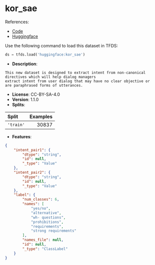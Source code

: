 # kor_sae

References:

*   [Code](https://github.com/huggingface/datasets/blob/master/datasets/kor_sae)
*   [Huggingface](https://huggingface.co/datasets/kor_sae)



Use the following command to load this dataset in TFDS:

```python
ds = tfds.load('huggingface:kor_sae')
```

*   **Description**:

```
This new dataset is designed to extract intent from non-canonical directives which will help dialog managers
extract intent from user dialog that may have no clear objective or are paraphrased forms of utterances.
```

*   **License**: CC-BY-SA-4.0
*   **Version**: 1.1.0
*   **Splits**:

Split  | Examples
:----- | -------:
`'train'` | 30837

*   **Features**:

```json
{
    "intent_pair1": {
        "dtype": "string",
        "id": null,
        "_type": "Value"
    },
    "intent_pair2": {
        "dtype": "string",
        "id": null,
        "_type": "Value"
    },
    "label": {
        "num_classes": 6,
        "names": [
            "yes/no",
            "alternative",
            "wh- questions",
            "prohibitions",
            "requirements",
            "strong requirements"
        ],
        "names_file": null,
        "id": null,
        "_type": "ClassLabel"
    }
}
```


